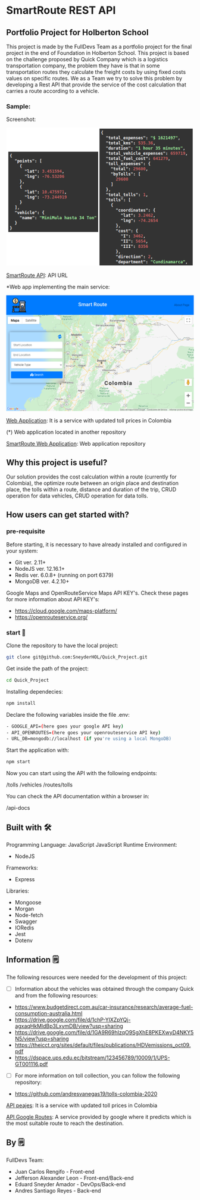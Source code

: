 # SmartRoute REST API


## Portfolio Project for Holberton School

This project is made by the FullDevs Team as a portfolio project for the final project in the end of Foundation in Holberton School. This project is based on the challenge proposed by Quick Company which is a logistics transportation company, the problem they have is that in some transportation routes they calculate the freight costs by using fixed costs values on specific routes.
We as a Team we try to solve this problem by developing a Rest API that provide the service of the cost calculation that carries a route according to a vehicle.


### Sample:

Screenshot:

![](img/service.png)

[SmartRoute API](https://api.fulldevs.software): API URL


*Web app implementing the main service:

![](img/webapp.png)


[Web Application](https://smartroute.fulldevs.software): It is a service with updated toll prices
in Colombia

(*) Web application located in another repository

[SmartRoute Web Application](https://api-tolls.herokuapp.com/api-docs): Web application repository


## Why this project is useful?

Our solution provides the cost calculation within a route (currently for Colombia), the optimize route between an origin place and destination place, the tolls within a route, distance and duration of the trip, CRUD operation for data vehicles, CRUD operation for data tolls.


## How users can get started with?

### pre-requisite
Before starting, it is necessary to have already installed and configured in your system:
  - Git ver. 2.11+
  - NodeJS ver. 12.16.1+
  - Redis ver. 6.0.8+ (running on port 6379)
  - MongoDB ver. 4.2.10+
  
Google Maps and OpenRouteService Maps API KEY's.
Check these pages for more information about API KEY's:

- https://cloud.google.com/maps-platform/
- https://openrouteservice.org/

### start 🚀

Clone the repository to have the local project:
``` sh
git clone git@github.com:SneyderHOL/Quick_Project.git
```
Get inside the path of the project:
``` sh
cd Quick_Project
```
Installing dependecies:
``` sh
npm install
```
Declare the following variables inside the file .env:
``` sh
- GOOGLE_API=(here goes your google API key)
- API_OPENROUTES=(here goes your openrouteservice API key)
- URL_DB=mongodb://localhost (if you're using a local MongoDB)
```
Start the application with:
``` sh
npm start
```
Now you can start using the API with the following endpoints:

/tolls
/vehicles
/routes/tolls

You can check the API documentation within a browser in:

/api-docs


## Built with 🛠️

Programming Language: JavaScript
JavaScript Runtime Environment:
- NodeJS

Frameworks:
- Express

Libraries:
- Mongoose
- Morgan
- Node-fetch
- Swagger
- IORedis
- Jest
- Dotenv


## Information 🗒

The following resources were needed for the development of this project:

- [ ]  Information about the vehicles was obtained through the company Quick and from the following resources:
-  https://www.budgetdirect.com.au/car-insurance/research/average-fuel-consumption-australia.html
-  https://drive.google.com/file/d/1chP-YlXZpYQj-agxaqHkMldBp3LxymDB/view?usp=sharing
-  https://drive.google.com/file/d/1GA9R69hIzqO9SgXhE8PKEXwyD4NKY5N5/view?usp=sharing
-  https://theicct.org/sites/default/files/publications/HDVemissions_oct09.pdf
-  https://dspace.ups.edu.ec/bitstream/123456789/10009/1/UPS-GT001116.pdf


- [ ]  For more information on toll collection, you can follow the following repository:
-  https://github.com/andresvanegas19/tolls-colombia-2020



[API peajes](https://api-tolls.herokuapp.com/api-docs): It is a service with updated toll prices
in Colombia


[API Google Routes](https://developers.google.com/maps): A service provided by google where it predicts
which is the most suitable route to reach the destination.


## By 🗒

FullDevs Team:

- Juan Carlos Rengifo      - Front-end
- Jefferson Alexander Leon - Front-end/Back-end
- Eduard Sneyder Amador    - DevOps/Back-end
- Andres Santiago Reyes    - Back-end
